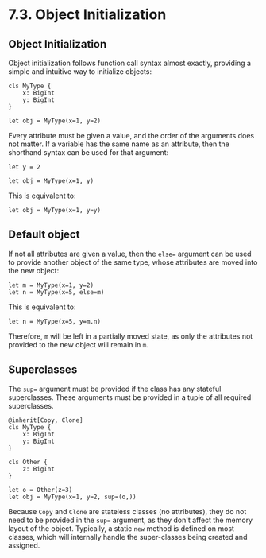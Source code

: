 # 7.3. Object Initialization

<primary-label ref="header-label"/>

<secondary-label ref="doc-wip"/>

## Object Initialization

Object initialization follows function call syntax almost exactly, providing a simple and intuitive way to initialize
objects:

```
cls MyType {
    x: BigInt
    y: BigInt
}

let obj = MyType(x=1, y=2)
```

Every attribute must be given a value, and the order of the arguments does not matter. If a variable has the same name
as an attribute, then the shorthand syntax can be used for that argument:

```
let y = 2

let obj = MyType(x=1, y)
```

This is equivalent to:

```
let obj = MyType(x=1, y=y)
```

## Default object

If not all attributes are given a value, then the `else=` argument can be used to provide another object of the same
type, whose attributes are moved into the new object:

```
let m = MyType(x=1, y=2)
let n = MyType(x=5, else=m)
```

This is equivalent to:

```
let n = MyType(x=5, y=m.n)
```

Therefore, `m` will be left in a partially moved state, as only the attributes not provided to the new object will
remain in `m`.

## Superclasses

The `sup=` argument must be provided if the class has any stateful superclasses. These arguments must be provided in a
tuple of all required superclasses.

```
@inherit[Copy, Clone]
cls MyType {
    x: BigInt
    y: BigInt
}

cls Other {
    z: BigInt
}

let o = Other(z=3)
let obj = MyType(x=1, y=2, sup=(o,))
```

Because `Copy` and `Clone` are stateless classes (no attributes), they do not need to be provided in the `sup=`
argument, as they don't affect the memory layout of the object. Typically, a static `new` method is defined on most
classes, which will internally handle the super-classes being created and assigned.
